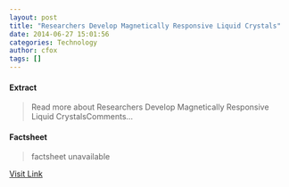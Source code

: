 ```yaml
---
layout: post
title: "Researchers Develop Magnetically Responsive Liquid Crystals"
date: 2014-06-27 15:01:56
categories: Technology
author: cfox
tags: []
---
```



#### Extract
>Read more about Researchers Develop Magnetically Responsive Liquid CrystalsComments...

#### Factsheet
>factsheet unavailable

[Visit Link](http://www.pddnet.com/news/2014/06/researchers-develop-magnetically-responsive-liquid-crystals)


